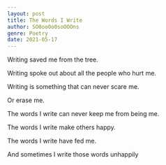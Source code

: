 ```yaml
---
layout: post
title: The Words I Write
author: SO0oo0o0soOOOns
genre: Poetry 
date: 2021-05-17
---
```


Writing saved me from the tree.  

Writing spoke out about all the people who hurt me.  

Writing is something that can never scare me.  

Or erase me.   


The words I write can never keep me from being me.   

The words I write make others happy.  

The words I write have fed me.  

And sometimes I write those words unhappily  
